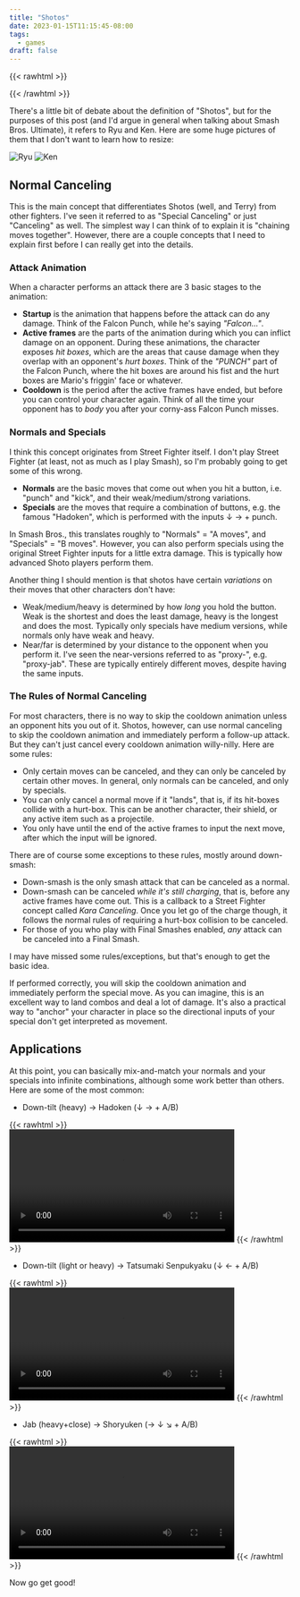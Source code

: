 ```yaml
---
title: "Shotos"
date: 2023-01-15T11:15:45-08:00
tags:
  - games
draft: false
---
```


{{< rawhtml >}}
<script>
function togglePlay(video) {
  video.paused ? video.play() : video.pause();
}
</script>
{{< /rawhtml >}}

There's a little bit of debate about the definition of "Shotos", but for the purposes of this post (and I'd argue in general when talking about Smash Bros. Ultimate), it refers to Ryu and Ken. Here are some huge pictures of them that I don't want to learn how to resize:

![Ryu](https://ssb.wiki.gallery/images/thumb/6/61/Ryu_SSBU.png/500px-Ryu_SSBU.png)
![Ken](https://ssb.wiki.gallery/images/thumb/f/f6/Ken_SSBU.png/500px-Ken_SSBU.png)

## Normal Canceling

This is the main concept that differentiates Shotos (well, and Terry) from other fighters. I've seen it referred to as "Special Canceling" or just "Canceling" as well. The simplest way I can think of to explain it is "chaining moves together". However, there are a couple concepts that I need to explain first before I can really get into the details.

### Attack Animation

When a character performs an attack there are 3 basic stages to the animation:

- **Startup** is the animation that happens before the attack can do any damage. Think of the Falcon Punch, while he's saying _"Falcon..."_.
- **Active frames** are the parts of the animation during which you can inflict damage on an opponent. During these animations, the character exposes _hit boxes_, which are the areas that cause damage when they overlap with an opponent's _hurt boxes_. Think of the _"PUNCH"_ part of the Falcon Punch, where the hit boxes are around his fist and the hurt boxes are Mario's friggin' face or whatever.
- **Cooldown** is the period after the active frames have ended, but before you can control your character again. Think of all the time your opponent has to _body_ you after your corny-ass Falcon Punch misses.

### Normals and Specials

I think this concept originates from Street Fighter itself. I don't play Street Fighter (at least, not as much as I play Smash), so I'm probably going to get some of this wrong.

- **Normals** are the basic moves that come out when you hit a button, i.e. "punch" and "kick", and their weak/medium/strong variations.
- **Specials** are the moves that require a combination of buttons, e.g. the famous "Hadoken", which is performed with the inputs ↓ → + punch.

In Smash Bros., this translates roughly to "Normals" = "A moves", and "Specials" = "B moves". However, you can also perform specials using the original Street Fighter inputs for a little extra damage. This is typically how advanced Shoto players perform them.

Another thing I should mention is that shotos have certain _variations_ on their moves that other characters don't have:

- Weak/medium/heavy is determined by how _long_ you hold the button. Weak is the shortest and does the least damage, heavy is the longest and does the most. Typically only specials have medium versions, while normals only have weak and heavy.
- Near/far is determined by your distance to the opponent when you perform it. I've seen the near-versions referred to as "proxy-", e.g. "proxy-jab". These are typically entirely different moves, despite having the same inputs.

### The Rules of Normal Canceling

For most characters, there is no way to skip the cooldown animation unless an opponent hits you out of it. Shotos, however, can use normal canceling to skip the cooldown animation and immediately perform a follow-up attack. But they can't just cancel every cooldown animation willy-nilly. Here are some rules:

- Only certain moves can be canceled, and they can only be canceled by certain other moves. In general, only normals can be canceled, and only by specials.
- You can only cancel a normal move if it "lands", that is, if its hit-boxes collide with a hurt-box. This can be another character, their shield, or any active item such as a projectile.
- You only have until the end of the active frames to input the next move, after which the input will be ignored.

There are of course some exceptions to these rules, mostly around down-smash:

- Down-smash is the only smash attack that can be canceled as a normal.
- Down-smash can be canceled _while it's still charging_, that is, before any active frames have come out. This is a callback to a Street Fighter concept called _Kara Canceling_. Once you let go of the charge though, it follows the normal rules of requiring a hurt-box collision to be canceled.
- For those of you who play with Final Smashes enabled, _any_ attack can be canceled into a Final Smash.

I may have missed some rules/exceptions, but that's enough to get the basic idea.

If performed correctly, you will skip the cooldown animation and immediately perform the special move. As you can imagine, this is an excellent way to land combos and deal a lot of damage. It's also a practical way to "anchor" your character in place so the directional inputs of your special don't get interpreted as movement.

## Applications

At this point, you can basically mix-and-match your normals and your specials into infinite combinations, although some work better than others. Here are some of the most common:

- Down-tilt (heavy) -> Hadoken (↓ → + A/B)

{{< rawhtml >}}
<video width="80%" onclick="togglePlay(this)">
  <source src="/videos/dtilt-hado.mp4" type="video/mp4">
  Your browser does not support the video tag.
</video>
{{< /rawhtml >}}

- Down-tilt (light or heavy) -> Tatsumaki Senpukyaku (↓ ← + A/B)

{{< rawhtml >}}
<video width="80%" onclick="togglePlay(this)">
  <source src="/videos/dtilt-tatsu.mp4" type="video/mp4">
  Your browser does not support the video tag.
</video>
{{< /rawhtml >}}

- Jab (heavy+close) -> Shoryuken (→ ↓ ↘ + A/B)

{{< rawhtml >}}
<video width="80%" onclick="togglePlay(this)">
  <source src="/videos/jab-shoryu.mp4" type="video/mp4">
  Your browser does not support the video tag.
</video>
{{< /rawhtml >}}

Now go get good!

